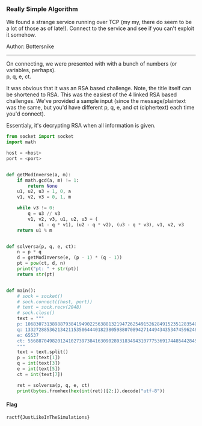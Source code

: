 ### Really Simple Algorithm

We found a strange service running over TCP (my my, there do seem to be a lot of those as of late!). Connect to the service and see if you can't exploit it somehow.

Author: Bottersnike

---

On connecting, we were presented with with a bunch of numbers (or variables, perhaps).  
p, q, e, ct.

It was obvious that it was an RSA based challenge. Note, the title itself can be shortened to RSA. This was the easiest of the 4 linked RSA based challenges.
We've provided a sample input (since the message/plaintext was the same, but you'd have different p, q, e, and ct (ciphertext) each time you'd connect).

Essentialy, it's decrypting RSA when all information is given.

```python
from socket import socket
import math

host = <host>
port = <port>


def getModInverse(a, m):
    if math.gcd(a, m) != 1:
        return None
    u1, u2, u3 = 1, 0, a
    v1, v2, v3 = 0, 1, m

    while v3 != 0:
        q = u3 // v3
        v1, v2, v3, u1, u2, u3 = (
            u1 - q * v1), (u2 - q * v2), (u3 - q * v3), v1, v2, v3
    return u1 % m


def solversa(p, q, e, ct):
    n = p * q
    d = getModInverse(e, (p - 1) * (q - 1))
    pt = pow(ct, d, n)
    print("pt: " + str(pt))
    return str(pt)


def main():
    # sock = socket()
    # sock.connect((host, port))
    # text = sock.recv(2048)
    # sock.close()
    text = """
    p: 10683073138988793841949022563881321947262549152628491523512835408728360585373972388855575177278916794195623064389028727303690432129451612061311381272091801
    q: 13327288536213421153506444018238059880708942714494343534745962482893352745440070645490695469126971983698353651711694276813959973549546395575273272509230031
    e: 65537
    ct: 55688704982012410273973841630902893183494310777536917448544284534489906064245438856093341065122659044623503762971994416786108918096619340013192080110031626460485555758150570512989202108903762970210074758240790271067917228549782099357274207235898614261185490682552916455757800284346445266589353469364744921339
    """
    text = text.split()
    p = int(text[1])
    q = int(text[3])
    e = int(text[5])
    ct = int(text[7])

    ret = solversa(p, q, e, ct)
    print(bytes.fromhex(hex(int(ret))[2:]).decode("utf-8"))
```
    
#### Flag
`ractf{JustLikeInTheSimulations}`
